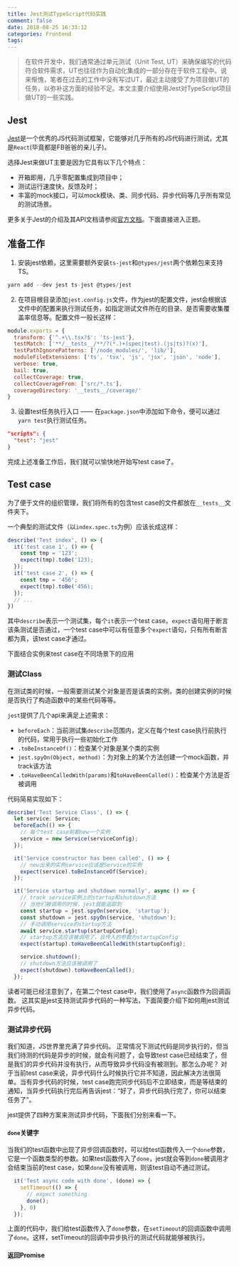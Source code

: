 ```yaml
---
title: Jest测试TypeScript代码实践
comment: false
date: 2018-08-25 16:33:12
categories: Frontend
tags:
---
```


> 在软件开发中，我们通常通过单元测试（Unit Test, UT）来确保编写的代码符合软件需求，UT也往往作为自动化集成的一部分存在于软件工程中。说来惭愧，笔者在过去的工作中没有写过UT，最近主动接受了为项目做UT的任务，以弥补这方面的经验不足。本文主要介绍使用Jest对TypeScript项目做UT的一些实践。

<!--more-->

## Jest

[Jest](https://jestjs.io/)是一个优秀的JS代码测试框架，它能够对几乎所有的JS代码进行测试，尤其是`React`(毕竟都是FB爸爸的亲儿子)。

选择Jest来做UT主要是因为它具有以下几个特点：
- 开箱即用，几乎零配置集成到项目中；
- 测试运行速度快，反馈及时；
- 丰富的mock接口，可以mock模块、类、同步代码、异步代码等几乎所有常见的测试场景。

更多关于Jest的介绍及其API文档请参阅[官方文档](https://jestjs.io/)。下面直接进入正题。

## 准备工作

1. 安装jest依赖，这里需要额外安装`ts-jest`和`@types/jest`两个依赖包来支持TS。
```js
yarn add --dev jest ts-jest @types/jest
```

2. 在项目根目录添加`jest.config.js`文件，作为jest的配置文件，jest会根据该文件中的配置来执行测试任务，如指定测试文件所在的目录、是否需要收集覆盖率信息等。配置文件一般长这样：
```js
module.exports = {
  transform: {'^.+\\.tsx?$': 'ts-jest'},
  testMatch: ['**/__tests__/**/?(*.)+(spec|test).(js|ts)?(x)'],
  testPathIgnorePatterns: ['/node_modules/', 'lib/'],
  moduleFileExtensions: ['ts', 'tsx', 'js', 'jsx', 'json', 'node'],
  verbose: true,
  bail: true,
  collectCoverage: true,
  collectCoverageFrom: ['src/*.ts'],
  coverageDirectory: '__tests__/coverage/'
}
```

3. 设置test任务执行入口 —— 在`package.json`中添加如下命令，便可以通过`yarn test`执行测试任务。
```json
"scripts": {
  "test": "jest"
}
```

完成上述准备工作后，我们就可以愉快地开始写test case了。

## Test case

为了便于文件的组织管理，我们将所有的包含test case的文件都放在`__tests__`文件夹下。

一个典型的测试文件（以`index.spec.ts`为例）应该长成这样：
```typescript
describe('Test index', () => {
  it('test case 1', () => {
    const tmp = '123';
    expect(tmp).toBe('123);
  });
  it('test case 2', () => {
    const tmp = '456';
    expect(tmp).toBe('456);
  });
  // ...
})
```
其中`describe`表示一个测试集，每个`it`表示一个test case。`expect`语句用于断言该条测试是否通过，一个test case中可以有任意多个`expect`语句，只有所有断言都为真，该test case才通过。

下面结合实例来test case在不同场景下的应用

### 测试Class

在测试类的时候，一般需要测试某个对象是否是该类的实例，类的创建实例的时候是否执行了构造函数中的某些代码等等。

`jest`提供了几个api来满足上述需求：
- `beforeEach`：当前测试集`describe`范围内，定义在每个test case执行前执行的代码，常用于执行一些初始化工作
- `.toBeInstanceOf()`：检查某个对象是某个类的实例
- `jest.spyOn(Object, method)`：为对象上的某个方法创建一个mock函数，并track该方法
- `.toHaveBeenCalledWith(params)`和`toHaveBeenCalled()`：检查某个方法是否被调用

代码简易实现如下：
```typescript
describe('Test Service Class', () => {
  let service: Service;
  beforeEach(() => {
    // 每个test case前都new一个实例
    service = new Service(serviceConfig);
  });

  it('Service constructor has been called', () => {
    // new出来的实例service应该是Service的实例
    expect(service).toBeInstanceOf(Service);
  });

  it('Service startup and shutdown normally', async () => {
    // track service实例上的startup和shutdown方法
    // 当他们被调用的时候，jest就能追踪到
    const startup = jest.spyOn(service, 'startup');
    const shutdown = jest.spyOn(service, 'shutdown');
    // 手动调用service的startup方法
    await service.startup(startupConfig);
    // startup方法应该被调用了，且传入的参数为startupConfig
    expect(startup).toHaveBeenCalledWith(startupConfig);

    service.shutdown();
    // shutdown方法应该被调用了
    expect(shutdown).toHaveBeenCalled();
  });
```

读者可能已经注意到了，在第二个test case中，我们使用了`async`函数作为回调函数。
这其实是jest支持测试异步代码的一种写法，下面简要介绍下如何用jest测试异步代码。

### 测试异步代码

我们知道，JS世界里充满了异步代码。
正常情况下测试代码是同步执行的，但当我们待测的代码是异步的时候，就会有问题了，会导致test case已经结束了，但是我们的异步代码并没有执行，从而导致异步代码没有被测到。那怎么办呢？
对于当前test case来说，异步代码什么时候执行它并不知道，因此解决方法很简单。当有异步代码的时候，test case跑完同步代码后不立即结束，而是等结束的通知，当异步代码执行完后再告诉jest：“好了，异步代码执行完了，你可以结束任务了”。

jest提供了四种方案来测试异步代码，下面我们分别来看一下。

#### `done`关键字

当我们的test函数中出现了异步回调函数时，可以给test函数传入一个`done`参数，它是一个函数类型的参数。如果test函数传入了`done`，jest就会等到`done`被调用才会结束当前的test case，如果`done`没有被调用，则该test自动不通过测试。

```javascript
  it('Test async code with done', (done) => {
    setTimeout(() => {
      // expect something
      done();
    }, 0)
  });
```
上面的代码中，我们给test函数传入了`done`参数，在`setTimeout`的回调函数中调用了`done`。这样，setTimeout的回调中异步执行的测试代码就能够被执行。

#### 返回Promise




